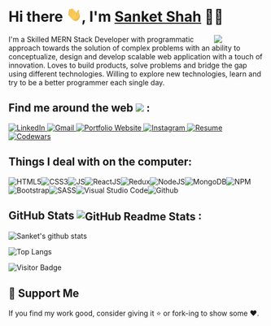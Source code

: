 # Hi there <img src="https://raw.githubusercontent.com/ABSphreak/ABSphreak/master/gifs/Hi.gif" width="30px">, I'm [Sanket Shah](https://sanketshah19.github.io/) 👨‍💻

<img align='right' src='https://user-images.githubusercontent.com/5713670/87202985-820dcb80-c2b6-11ea-9f56-7ec461c497c3.gif' width='100"'>
I'm a Skilled MERN Stack Developer with programmatic approach towards the solution of complex problems with an ability to conceptualize, design and develop scalable web application with a touch of innovation. Loves to build products, solve problems and bridge the gap using different technologies. Willing to explore new technologies, learn and try to be a better programmer each single day.

## Find me around the web  <img src="https://github.com/TheDudeThatCode/TheDudeThatCode/blob/master/Assets/Earth.gif" width="20px"> :

<span>
  <a href="https://www.linkedin.com/in/sanketshah19/">
    <img alt="LinkedIn" title='LinkedIn' src="https://img.icons8.com/color/48/000000/linkedin.png"/>
  </a>
</span>
<span>
  <a href="mailto:sanketshah17.ss@gmail.com">
    <img alt="Gmail" title='Gmail' src="https://img.icons8.com/fluent/48/000000/gmail.png"/>
  </a>
</span>
<span>
  <a href="https://sanketshah19.github.io/">
    <img alt="Portfolio Website" title='Portfolio Website' src="https://img.icons8.com/fluent/48/000000/domain.png"/>
  </a>
</span>
<span>
  <a href="https://www.instagram.com/_sanket_shah_/">
    <img alt="Instagram" title='Instagram' src="https://img.icons8.com/fluent/48/000000/instagram-new.png"/>
  </a>
</span>
<span>
  <a href="https://drive.google.com/file/d/19fQ-pmRsTkKDbFKtmbB-oz7GFSRmXJHn/view?usp=sharing">
    <img alt="Resume" title='Resume' src="https://img.icons8.com/officel/40/000000/open-resume.png"/>
  </a>
</span>
<span>
  <a href="https://www.codewars.com/users/Sanket%20Shah?refreshed=true">
    <img alt="Codewars" title='Codewars' src="https://img.icons8.com/cotton/44/000000/laptop-coding.png"/>
  </a>
</span>

## Things I deal with on the computer:

<img align="left" alt="HTML5" title='HTML5' src="https://img.icons8.com/color/48/000000/html-5.png"/>
<img align="left" alt="CSS3" title='CSS3' src="https://img.icons8.com/color/48/000000/css3.png"/>
<img align="left" alt="JS" title='JS' src="https://img.icons8.com/color/48/000000/javascript.png"/>
<img align="left" alt="ReactJS" title='ReactJS' src="https://img.icons8.com/color/48/000000/react-native.png"/>
<img align="left" alt="Redux" title='Redux' src="https://img.icons8.com/color/48/000000/redux.png"/>
<img align="left" alt="NodeJS" title='NodeJS' src="https://img.icons8.com/color/48/000000/nodejs.png"/>
<img align="left" alt="MongoDB" title='MongoDB' src="https://img.icons8.com/color/48/000000/mongodb.png"/>
<img align="left" alt="NPM" title='NPM' src="https://img.icons8.com/color/48/000000/npm.png"/>
<img align="left" alt="Bootstrap" title='Bootstrap' src="https://img.icons8.com/color/48/000000/bootstrap.png"/>
<img align="left" alt="SASS" title='SASS' src="https://img.icons8.com/color/48/000000/sass.png"/>
<img align="left" alt="Visual Studio Code" title='Visual Studio Code' src="https://img.icons8.com/fluent/48/000000/visual-studio-code-2019.png"/>
<img align="left" alt="Github" title='Github' src="https://img.icons8.com/fluent/48/000000/github.png"/>
<br/>
<br/>

## GitHub Stats <img width="30px" src="https://res.cloudinary.com/anuraghazra/image/upload/v1594908242/logo_ccswme.svg" align="center" alt="GitHub Readme Stats" /> :

![Sanket's github stats](https://github-readme-stats.vercel.app/api?username=sanketshah19&count_private=true&show_icons=true)

![Top Langs](https://github-readme-stats.vercel.app/api/top-langs/?username=sanketshah19&layout=compact)

![Visitor Badge](https://visitor-badge.laobi.icu/badge?page_id=sanketshah19.sanketshah19)

## :sparkling_heart: Support Me

If you find my work good, consider giving it :star: or fork-ing to show some :heart:.


<!--
<!--
**sanketshah19/sanketshah19** is a ✨ _special_ ✨ repository because its `README.md` (this file) appears on your GitHub profile.

Here are some ideas to get you started:

- 🔭 I’m currently working on ...
- 🌱 I’m currently learning ...
- 👯 I’m looking to collaborate on ...
- 🤔 I’m looking for help with ...
- 💬 Ask me about ...
- 📫 How to reach me: ...
- 😄 Pronouns: ...
- ⚡ Fun fact: ...
-->
